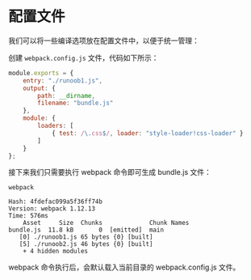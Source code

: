 # 配置文件

我们可以将一些编译选项放在配置文件中，以便于统一管理：

创建 `webpack.config.js` 文件，代码如下所示：

```js
module.exports = {
    entry: "./runoob1.js",
    output: {
        path: __dirname,
        filename: "bundle.js"
    },
    module: {
        loaders: [
            { test: /\.css$/, loader: "style-loader!css-loader" }
        ]
    }
};
```

接下来我们只需要执行 webpack 命令即可生成 bundle.js 文件：

```shell
webpack
 
Hash: 4fdefac099a5f36ff74b
Version: webpack 1.12.13
Time: 576ms
    Asset     Size  Chunks             Chunk Names
bundle.js  11.8 kB       0  [emitted]  main
   [0] ./runoob1.js 65 bytes {0} [built]
   [5] ./runoob2.js 46 bytes {0} [built]
    + 4 hidden modules
```

webpack 命令执行后，会默认载入当前目录的 webpack.config.js 文件。
